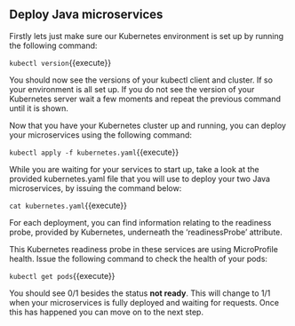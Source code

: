 ## Deploy Java microservices

Firstly lets just make sure our Kubernetes environment is set up by running the following command:

`kubectl version`{{execute}}

You should now see the versions of your kubectl client and cluster. If so your environment is all set up. If you do not see the version of your Kubernetes server wait a few moments and repeat the previous command until it is shown.

Now that you have your Kubernetes cluster up and running, you can deploy your microservices using the following command:

`kubectl apply -f kubernetes.yaml`{{execute}}

While you are waiting for your services to start up, take a look at the provided kubernetes.yaml file that you will use to deploy your two Java microservices, by issuing the command below:

`cat kubernetes.yaml`{{execute}}

For each deployment, you can find information relating to the readiness probe, provided by Kubernetes, underneath the ‘readinessProbe’ attribute.

This Kubernetes readiness probe in these services are using MicroProfile health. Issue the following command to check the health of your pods:

`kubectl get pods`{{execute}}

You should see 0/1 besides the status **not ready**. This will change to 1/1 when your microservices is fully deployed and waiting for requests. Once this has happened you can move on to the next step.
